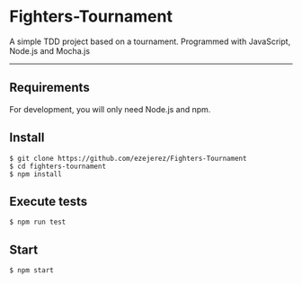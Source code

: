 # Fighters-Tournament
 A simple TDD project based on a tournament. Programmed with JavaScript, Node.js and Mocha.js

---

## Requirements

For development, you will only need Node.js and npm.

## Install

    $ git clone https://github.com/ezejerez/Fighters-Tournament
    $ cd fighters-tournament
    $ npm install

## Execute tests

    $ npm run test

## Start

    $ npm start
